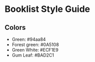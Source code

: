 # Booklist Style Guide

## Colors
- Green: #94aa84
- Forest green: #0A5108
- Green White: #ECF1E9
- Gum Leaf: #BAD2C1

